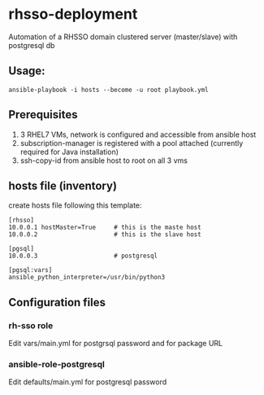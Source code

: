 # rhsso-deployment

Automation of a RHSSO domain clustered server (master/slave) with postgresql db  

## Usage:
    ansible-playbook -i hosts --become -u root playbook.yml
    
## Prerequisites

1. 3 RHEL7 VMs, network is configured and accessible from ansible host
1. subscription-manager is registered with a pool attached (currently required for Java installation)
1. ssh-copy-id from ansible host to root on all 3 vms

## hosts file (inventory)

create hosts file following this template:

    [rhsso]
    10.0.0.1 hostMaster=True     # this is the maste host
    10.0.0.2                     # this is the slave host
    
    [pgsql]
    10.0.0.3                     # postgresql
    
    [pgsql:vars]
    ansible_python_interpreter=/usr/bin/python3
    

## Configuration files

### rh-sso role

Edit vars/main.yml for postgrsql password and for package URL

### ansible-role-postgresql

Edit defaults/main.yml for postgresql password  

